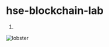 # hse-blockchain-lab

1. 

![lobster](https://user-images.githubusercontent.com/40142837/218321176-00b22fcf-70cc-4a61-9c2e-641661e712be.jpg)
